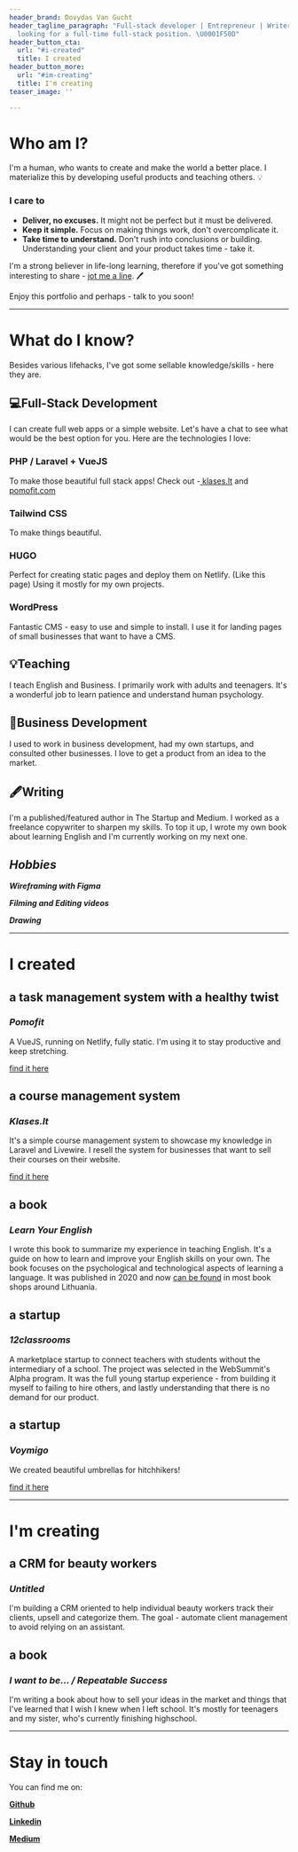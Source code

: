```yaml
---
header_brand: Dovydas Van Gucht
header_tagline_paragraph: "Full-stack developer | Entrepreneur | Writer | Teacher\nCurrently
  looking for a full-time full-stack position. \U0001F50D"
header_button_cta:
  url: "#i-created"
  title: I created
header_button_more:
  url: "#im-creating"
  title: I'm creating
teaser_image: ''

---
```

# Who am I?

I'm a human, who wants to create and make the world a better place. I materialize this by developing useful products and teaching others. 💡

### I care to

* **Deliver, no excuses.** It might not be perfect but it must be delivered.
* **Keep it simple.** Focus on making things work, don't overcomplicate it.
* **Take time to understand.** Don't rush into conclusions or building. Understanding your client and your product takes time - take it.

I'm a strong believer in life-long learning, therefore if you've got something interesting to share - [jot me a line](#stay-in-touch). 🖊️

Enjoy this portfolio and perhaps - talk to you soon!

***

# What do I know?

Besides various lifehacks, I've got some sellable knowledge/skills - here they are.

## 💻Full-Stack Development

I can create full web apps or a simple website. Let's have a chat to see what would be the best option for you. Here are the technologies I love:

### PHP / Laravel + VueJS

To make those beautiful full stack apps! Check out -[ klases.lt]() and [pomofit.com](http://pomofit.com/)

### Tailwind CSS

To make things beautiful.

### HUGO

Perfect for creating static pages and deploy them on Netlify. (Like this page) Using it mostly for my own projects.

### WordPress

Fantastic CMS - easy to use and simple to install. I use it for landing pages of small businesses that want to have a CMS.

## 💡Teaching

I teach English and Business. I primarily work with adults and teenagers. It's a wonderful job to learn patience and understand human psychology.

## 🚀Business Development

I used to work in business development, had my own startups, and consulted other businesses. I love to get a product from an idea to the market.

## 🖋️Writing

I'm a published/featured author in The Startup and Medium.  I worked as a freelance copywriter to sharpen my skills. To top it up, I wrote my own book about learning English and I'm currently working on my next one.

## _Hobbies_

**_Wireframing with Figma_**

**_Filming and Editing videos_**

**_Drawing_**

***

# I created

## a task management system with a healthy twist

### _Pomofit_

A VueJS, running on Netlify, fully static. I'm using it to stay productive and keep stretching.

[find it here]()

## a course management system

### _Klases.lt_

It's a simple course management system to showcase my knowledge in Laravel and Livewire. I resell the system for businesses that want to sell their courses on their website.

[find it here](https://targetapp312315353.herokuapp.com/)

## a book

### _Learn Your English_

I wrote this book to summarize my experience in teaching English. It's a guide on how to learn and improve your English skills on your own. The book focuses on the psychological and technological aspects of learning a language. It was published in 2020 and now [can be found](https://www.knygos.lt/lt/knygos/learn-your-english--paskutine-knyga--kurios-tau-reikes-mokantis-anglu-kalbos/) in most book shops around Lithuania.

## a startup

### _12classrooms_

A marketplace startup to connect teachers with students without the intermediary of a school. The project was selected in the WebSummit's Alpha program. It was the full young startup experience - from building it myself to failing to hire others, and lastly understanding that there is no demand for our product.

## a startup

### _Voymigo_

We created beautiful umbrellas for hitchhikers!

[find it here]()

***

# I'm creating

## a CRM for beauty workers

### _Untitled_

I'm building a CRM oriented to help individual beauty workers track their clients, upsell and categorize them. The goal - automate client management to avoid relying on an assistant.

## a book

### _I want to be... / Repeatable Success_

I'm writing a book about how to sell your ideas in the market and things that I've learned that I wish I knew when I left school. It's mostly for teenagers and my sister, who's currently finishing highschool.

***

# Stay in touch

You can find me on:

[**Github**](https://github.com/dovydasvg/)

[**Linkedin**](https://www.linkedin.com/in/dovydasvg/)

[**Medium**](https://medium.com/@dovydasvg_38832)